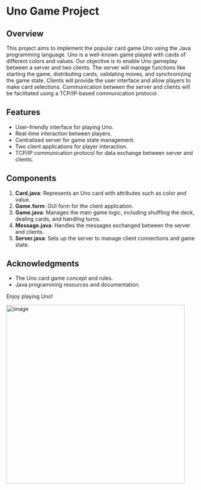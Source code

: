 # Uno Game Project

## Overview
This project aims to implement the popular card game Uno using the Java programming language. Uno is a well-known game played with cards of different colors and values. Our objective is to enable Uno gameplay between a server and two clients. The server will manage functions like starting the game, distributing cards, validating moves, and synchronizing the game state. Clients will provide the user interface and allow players to make card selections. Communication between the server and clients will be facilitated using a TCP/IP-based communication protocol.

## Features
- User-friendly interface for playing Uno.
- Real-time interaction between players.
- Centralized server for game state management.
- Two client applications for player interaction.
- TCP/IP communication protocol for data exchange between server and clients.

## Components
1. **Card.java**: Represents an Uno card with attributes such as color and value.
2. **Game.form**: GUI form for the client application.
3. **Game.java**: Manages the main game logic, including shuffling the deck, dealing cards, and handling turns.
4. **Message.java**: Handles the messages exchanged between the server and clients.
5. **Server.java**: Sets up the server to manage client connections and game state.

## Acknowledgments
- The Uno card game concept and rules.
- Java programming resources and documentation.

Enjoy playing Uno!


<img width="471" alt="image" src="https://github.com/Furkijumping/UnoGame-Java/assets/159194887/07d98f9f-7f1a-4a7c-a4ba-efe1b2d79383">
